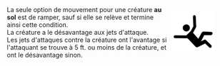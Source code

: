 <div class="warning" style='background-color:var(--bg); border-left: solid var(--title) 4px; border-radius: 4px;'>
<p style='padding:0.7em; margin-left:0.7em; display: inline-block;'>
<img src="../../Illustrations/Conditions/FinalProne.png" style="width:20%;  float:right; padding:0.7em">
La seule option de mouvement pour une créature <b>au sol</b> est de ramper, sauf si elle se relève et termine ainsi cette condition.<br>
La créature a le désavantage aux jets d'attaque.<br>
Les jets d'attaques contre la créature ont l'avantage si l'attaquant se trouve à 5 ft. ou moins de la créature, et ont le désavantage sinon.<br>
</p>
</div>

